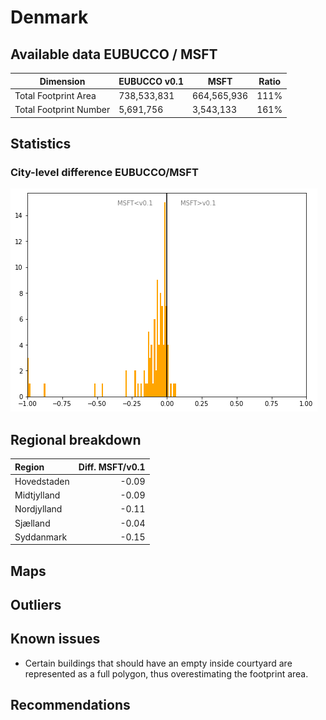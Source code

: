 
# Denmark
## Available data EUBUCCO / MSFT

| Dimension    | EUBUCCO v0.1 | MSFT | Ratio |
| -------- | ------- | ------- | ------- |
|Total Footprint Area|738,533,831|664,565,936|111%|
|Total Footprint Number|5,691,756|3,543,133|161%|


## Statistics

### City-level difference EUBUCCO/MSFT 
 ![City-level difference EUBUCCO/MSFT](../imgs/city_diff/denmark_city_diff.png)

## Regional breakdown

| Region      |   Diff. MSFT/v0.1 |
|:------------|------------------:|
| Hovedstaden |             -0.09 |
| Midtjylland |             -0.09 |
| Nordjylland |             -0.11 |
| Sjælland    |             -0.04 |
| Syddanmark  |             -0.15 |

## Maps
## Outliers
## Known issues
- Certain buildings that should have an empty inside courtyard are represented as a full polygon, thus overestimating the footprint area.
## Recommendations
